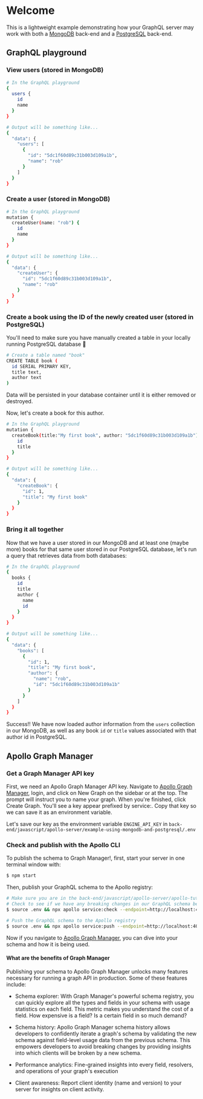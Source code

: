 # Welcome

This is a lightweight example demonstrating how your GraphQL server may work with both a [MongoDB](https://www.mongodb.com) back-end and a [PostgreSQL](https://www.postgresql.org) back-end.

## GraphQL playground

### View users (stored in MongoDB)

```sh
# In the GraphQL playground
{
  users {
    id
    name
  }
}

# Output will be something like...
{
  "data": {
    "users": [
      {
        "id": "5dc1f60d89c31b003d109a1b",
        "name": "rob"
      }
    ]
  }
}
```

### Create a user (stored in MongoDB)

```sh
# In the GraphQL playground
mutation {
  createUser(name: "rob") {
    id
    name
  }
}

# Output will be something like...
{
  "data": {
    "createUser": {
      "id": "5dc1f60d89c31b003d109a1b",
      "name": "rob"
    }
  }
}
```

### Create a book using the ID of the newly created user (stored in PostgreSQL)

You'll need to make sure you have manually created a table in your locally running PostgreSQL database 🥰

```sh
# Create a table named "book"
CREATE TABLE book (
  id SERIAL PRIMARY KEY,
  title text,
  author text
)
```

Data will be persisted in your database container until it is either removed or destroyed.

Now, let's create a book for this author.

```sh
# In the GraphQL playground
mutation {
  createBook(title:"My first book", author: "5dc1f60d89c31b003d109a1b") {
    id
    title
  }
}

# Output will be something like...
{
  "data": {
    "createBook": {
      "id": 1,
      "title": "My first book"
    }
  }
}
```

### Bring it all together

Now that we have a user stored in our MongoDB and at least one (maybe more) books for that same user stored in our PostgreSQL database, let's run a query that retrieves data from both databases:

```sh
# In the GraphQL playground
{
  books {
    id
    title
    author {
      name
      id
    }
  }
}

# Output will be something like...
{
  "data": {
    "books": [
      {
        "id": 1,
        "title": "My first book",
        "author": {
          "name": "rob",
          "id": "5dc1f60d89c31b003d109a1b"
        }
      }
    ]
  }
}
```

Success!! We have now loaded author information from the `users` collection in our MongoDB, as well as any book `id` or `title` values associated with that author id in PostgreSQL.

## Apollo Graph Manager

### Get a Graph Manager API key

First, we need an Apollo Graph Manager API key. Navigate to [Apollo Graph Manager](https://engine.apollographql.com/), login, and click on New Graph on the sidebar or at the top. The prompt will instruct you to name your graph. When you're finished, click Create Graph. You'll see a key appear prefixed by service:. Copy that key so we can save it as an environment variable.

Let's save our key as the environment variable `ENGINE_API_KEY` in `back-end/javascript/apollo-server/example-using-mongodb-and-postgresql/.env`

### Check and publish with the Apollo CLI

To publish the schema to Graph Manager!, first, start your server in one terminal window with:

```sh
$ npm start
```

Then, publish your GraphQL schema to the Apollo registry:

```sh
# Make sure you are in the back-end/javascript/apollo-server/apollo-tutorial directory
# Check to see if we have any breaking changes in our GraphQL schema before we publish it to the Apollo registry
$ source .env && npx apollo service:check --endpoint=http://localhost:4000

# Push the GraphQL schema to the Apollo registry
$ source .env && npx apollo service:push --endpoint=http://localhost:4000
```

Now if you navigate to [Apollo Graph Manager](https://engine.apollographql.com/), you can dive into your schema and how it is being used.

#### What are the benefits of Graph Manager

Publishing your schema to Apollo Graph Manager unlocks many features necessary for running a graph API in production. Some of these features include:

- Schema explorer: With Graph Manager's powerful schema registry, you can quickly explore all the types and fields in your schema with usage statistics on each field. This metric makes you understand the cost of a field. How expensive is a field? Is a certain field in so much demand?

- Schema history: Apollo Graph Manager schema history allows developers to confidently iterate a graph's schema by validating the new schema against field-level usage data from the previous schema. This empowers developers to avoid breaking changes by providing insights into which clients will be broken by a new schema.

- Performance analytics: Fine-grained insights into every field, resolvers, and operations of your graph's execution

- Client awareness: Report client identity (name and version) to your server for insights on client activity.
